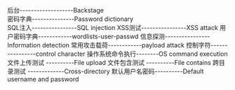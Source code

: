 后台-------------------Backstage  
密码字典---------------Password dictionary	
SQL注入----------------SQL injection
XSS测试----------------XSS attack
用户密码字典------------wordlists-user-passwd	
信息探测----------------Information detection 
常用攻击载荷------------payload attack
控制字符----------------control character
操作系统命令执行--------OS command execution
文件上传测试	----------File upload
文件包含测试	----------File contains
跨目录测试	-------------Cross-directory
默认用户名密码----------Default username and password
